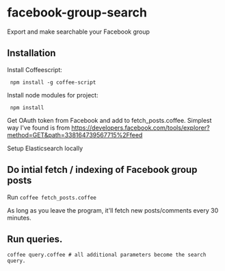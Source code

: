 facebook-group-search
=====================

Export and make searchable your Facebook group

## Installation

Install Coffeescript:

     npm install -g coffee-script

Install node modules for project:

     npm install

Get OAuth token from Facebook and add to fetch_posts.coffee. Simplest way I've found is from
https://developers.facebook.com/tools/explorer?method=GET&path=338164739567715%2Ffeed

Setup Elasticsearch locally

## Do intial fetch / indexing of Facebook group posts
Run ````coffee fetch_posts.coffee````

As long as you leave the program, it'll fetch new posts/comments every
30 minutes.

## Run queries.
    coffee query.coffee # all additional parameters become the search query.
